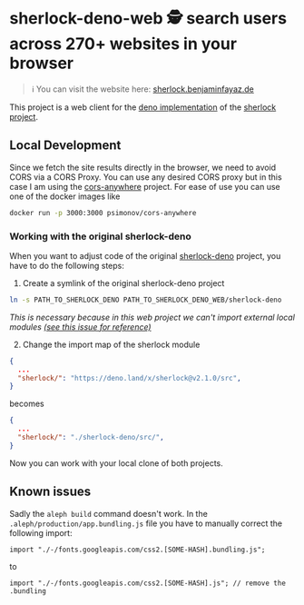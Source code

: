 # sherlock-deno-web 🕵️ search users across 270+ websites in your browser

> :information_source: You can visit the website here: [sherlock.benjaminfayaz.de](sherlock.benjaminfayaz.de)

This project is a web client for the [deno implementation](https://github.com/checkerschaf/sherlock-deno) of the [sherlock project](https://github.com/sherlock-project/sherlock).

## Local Development
Since we fetch the site results directly in the browser, we need to avoid CORS via a CORS Proxy.
You can use any desired CORS proxy but in this case I am using the [cors-anywhere](https://github.com/Rob--W/cors-anywhere) project.
For ease of use you can use one of the docker images like
```sh
docker run -p 3000:3000 psimonov/cors-anywhere
```
### Working with the original sherlock-deno
When you want to adjust code of the original [sherlock-deno](https://github.com/checkerschaf/sherlock-deno) project, you have to do the following steps:
1. Create a symlink of the original sherlock-deno project
```bash
ln -s PATH_TO_SHERLOCK_DENO PATH_TO_SHERLOCK_DENO_WEB/sherlock-deno
```
*This is necessary because in this web project we can't import external local modules [(see this issue for reference)](https://github.com/alephjs/aleph.js/issues/107)*

2. Change the import map of the sherlock module
```json
{
  ...
  "sherlock/": "https://deno.land/x/sherlock@v2.1.0/src",
}
```
becomes
```json
{
  ...
  "sherlock/": "./sherlock-deno/src/",
}
```

Now you can work with your local clone of both projects.

## Known issues
Sadly the `aleph build` command doesn't work. In the `.aleph/production/app.bundling.js` file you have to manually correct the following import:
```
import "./-/fonts.googleapis.com/css2.[SOME-HASH].bundling.js";
```
to
```
import "./-/fonts.googleapis.com/css2.[SOME-HASH].js"; // remove the .bundling
```